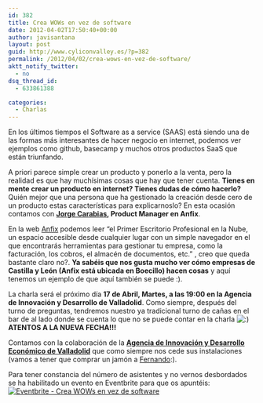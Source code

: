 ```yaml
---
id: 382
title: Crea WOWs en vez de software
date: 2012-04-02T17:50:40+00:00
author: javisantana
layout: post
guid: http://www.cyliconvalley.es/?p=382
permalink: /2012/04/02/crea-wows-en-vez-de-software/
aktt_notify_twitter:
  - no
dsq_thread_id:
  - 633861388

categories:
  - Charlas
---
```

En los últimos tiempos el Software as a service (SAAS) está siendo una de las formas más interesantes de hacer negocio en internet, podemos ver ejemplos como github, basecamp y muchos otros productos SaaS que están triunfando. 

A priori parece simple crear un producto y ponerlo a la venta, pero la realidad es que hay muchísimas cosas que hay que tener cuenta. **Tienes en mente crear un producto en internet? Tienes dudas de cómo hacerlo?** Quién mejor que una persona que ha gestionado la creación desde cero de un producto estas características para explicarnoslo? En esta ocasión contamos con **[Jorge Carabias](http://twitter.com/#!/jorgecarabias), Product Manager en Anfix**.

En la web [Anfix](http://www.anfix.com/) podemos leer &#8220;el Primer Escritorio Profesional en la Nube, un espacio accesible desde cualquier lugar con un simple navegador en el que encontrarás herramientas para gestionar tu empresa, como la facturación, los cobros, el almacén de documentos, etc.&#8221; , creo que queda bastante claro no?. **Ya sabéis que nos gusta mucho ver cómo empresas de Castilla y León (Anfix está ubicada en Boecillo) hacen cosas** y aquí tenemos un ejemplo de que aquí también se puede :).

La charla será el próximo día **17 de Abril, Martes, a las 19:00 en la Agencia de Innovación y Desarrollo de Valladolid**. Como siempre, después del turno de preguntas, tendremos nuestro ya tradicional turno de cañas en el bar de al lado donde se cuenta lo que no se puede contar en la charla  <img src="http://www.cyliconvalley.es/wp-includes/images/smilies/icon_smile.gif" alt=":)" class="wp-smiley" />**ATENTOS A LA NUEVA FECHA!!!** 

Contamos con la colaboración de la **<a href="http://www.valladolidadelante.es/lang/agencia/?refbol=agencia&refsec=agencia_donde-estamos" target="_blank">Agencia de Innovación y Desarrollo Económico de Valladolid</a>** que como siempre nos cede sus instalaciones (vamos a tener que comprar un jamón a [Fernando](http://twitter.com/#!/ditelnet):). 

Para tener constancia del número de asistentes y no vernos desbordados se ha habilitado un evento en Eventbrite para que os apuntéis: <a href="http://www.eventbrite.com/event/3275157083?ref=ebtn" target="_blank"><img src="http://www.eventbrite.com/custombutton?eid=3275157083" alt="Eventbrite - Crea WOWs en vez de software" /></a>